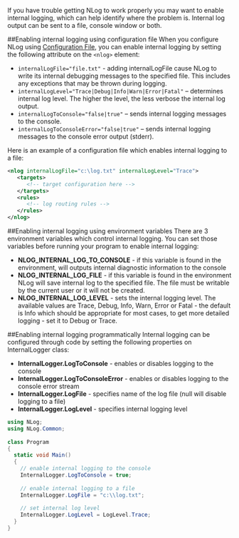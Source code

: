 If you have trouble getting NLog to work properly you may want to enable internal logging, which can help identify where the problem is. Internal log output can be sent to a file, console window or both.

##Enabling internal logging using configuration file
When you configure NLog using [Configuration File](Configuration-file), you can enable internal logging by setting the following attribute on the `<nlog>` element:

* `internalLogFile="file.txt"` - adding internalLogFile cause NLog to write its internal debugging messages to the specified file. This includes any exceptions that may be thrown during logging.
* `internalLogLevel="Trace|Debug|Info|Warn|Error|Fatal"` – determines internal log level. The higher the level, the less verbose the internal log output.
* `internalLogToConsole="false|true"` – sends internal logging messages to the console.
* `internalLogToConsoleError="false|true"` – sends internal logging messages to the console error output (stderr).

Here is an example of a configuration file which enables internal logging to a file:
```xml
<nlog internalLogFile="c:\log.txt" internalLogLevel="Trace">
   <targets>
      <!-- target configuration here -->
   </targets>
   <rules>
      <!-- log routing rules -->
   </rules>
</nlog>
```

##Enabling internal logging using environment variables
There are 3 environment variables which control internal logging. You can set those variables before running your program to enable internal logging:
* **NLOG_INTERNAL_LOG_TO_CONSOLE** - if this variable is found in the environment, will outputs internal diagnostic information to the console
* **NLOG_INTERNAL_LOG_FILE** - if this variable is found in the environment NLog will save internal log to the specified file. The file must be writable by the current user or it will not be created.
* **NLOG_INTERNAL_LOG_LEVEL** - sets the internal logging level. The available values are Trace, Debug, Info, Warn, Error or Fatal - the default is Info which should be appropriate for most cases, to get more detailed logging - set it to Debug or Trace.

##Enabling internal logging programmatically
Internal logging can be configured through code by setting the following properties on InternalLogger class:
* **InternalLogger.LogToConsole** - enables or disables logging to the console
* **InternalLogger.LogToConsoleError** - enables or disables logging to the console error stream
* **InternalLogger.LogFile** - specifies name of the log file (null will disable logging to a file)
* **InternalLogger.LogLevel** - specifies internal logging level

```csharp
using NLog;
using NLog.Common;
 
class Program
{
  static void Main()
  {
    // enable internal logging to the console
    InternalLogger.LogToConsole = true;
 
    // enable internal logging to a file
    InternalLogger.LogFile = "c:\\log.txt";
 
    // set internal log level
    InternalLogger.LogLevel = LogLevel.Trace;
  }
}
```